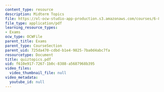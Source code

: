 ```yaml
---
content_type: resource
description: Midterm Topics
file: https://ol-ocw-studio-app-production.s3.amazonaws.com/courses/6-827-multithreaded-parallelism-languages-and-compilers-fall-2002/f610e91772671b0c8388a5687968b395_quiztopics.pdf
file_type: application/pdf
learning_resource_types:
- Exams
ocw_type: OCWFile
parent_title: Exams
parent_type: CourseSection
parent_uid: 725da470-cdbd-b1e4-9825-7ba0d4abc7fa
resourcetype: Document
title: quiztopics.pdf
uid: f610e917-7267-1b0c-8388-a5687968b395
video_files:
  video_thumbnail_file: null
video_metadata:
  youtube_id: null
---
```

